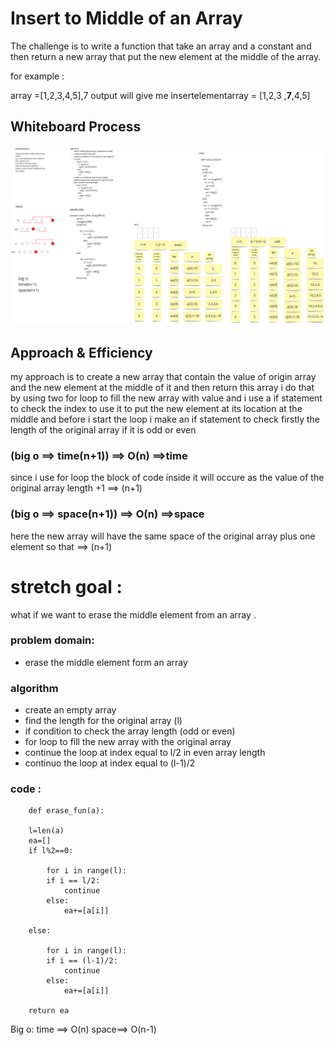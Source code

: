 # Insert to Middle of an Array
The challenge is to write a function that take an array and a constant and then return a new array that put the new element at the middle of the array. 

for example :

array =[1,2,3,4,5],7
output will give me 
insertelementarray = [1,2,3 ,**7**,4,5]  

## Whiteboard Process
![Whiteboard challenge](/picture/insertShiftArray1.jpg "Whiteboard challenge" )


## Approach & Efficiency
<!-- What approach did you take? Discuss Why. What is the Big O space/time for this approach? -->
my approach is to create a new array that contain the value of origin array and the new element at the middle of it and then return this array 
i do that by using two for loop to fill the new array with value and i use a if statement to check the index to use it to put the new element at its location at the middle and before i start the loop i make an if statement to check firstly the length of the original array if it is odd or even 
### (big o ==> time(n+1)) ==> O(n) ==>time
since i use for loop the block of code inside it will occure as the value of the original array length +1 ==> (n+1)


### (big o ==> space(n+1)) ==> O(n) ==>space  
here the new array will have the same space of the original array plus one element so that ==> (n+1)


# stretch goal :
what if we want to erase the middle element from an array .

### problem domain: 
- erase the middle element form an array 

### algorithm
- create an empty array 
- find the length for the original array (l)
- if condition to check the array length (odd or even)
- for loop to fill the new array with the original array
- continue the loop at index equal to l/2 in even array length
- continuo the loop at index equal to (l-1)/2

### code :

        def erase_fun(a):

        l=len(a)
        ea=[]
        if l%2==0:
            
            for i in range(l):
            if i == l/2:
                continue
            else:
                ea+=[a[i]]
                
        else:
            
            for i in range(l):
            if i == (l-1)/2:
                continue
            else:
                ea+=[a[i]]
                
        return ea
Big o:
time ==> O(n)
space==> O(n-1)

